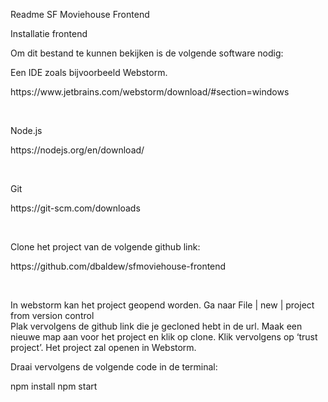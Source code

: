 Readme SF Moviehouse Frontend

Installatie frontend 

Om dit bestand te  kunnen bekijken is de volgende software nodig:
<p>Een IDE zoals bijvoorbeeld Webstorm.</p>
<P>https://www.jetbrains.com/webstorm/download/#section=windows</P>
<br>
<p>Node.js</p>
<p>https://nodejs.org/en/download/</p>
<br>
<p>Git</p>
<p>https://git-scm.com/downloads</p>
<br>
<p>Clone het project van de volgende github link:</p>
<P>https://github.com/dbaldew/sfmoviehouse-frontend</P>
<br>

In webstorm kan het project geopend worden. 
Ga naar File | new | project from  version control
<br>
Plak vervolgens de github link die je gecloned hebt in de url. 
Maak een nieuwe map aan voor het project en klik op clone. 
Klik vervolgens op ‘trust project’. 
Het project zal openen in Webstorm.
<br>

Draai vervolgens de volgende code in de terminal:
<br>

npm install
npm start
